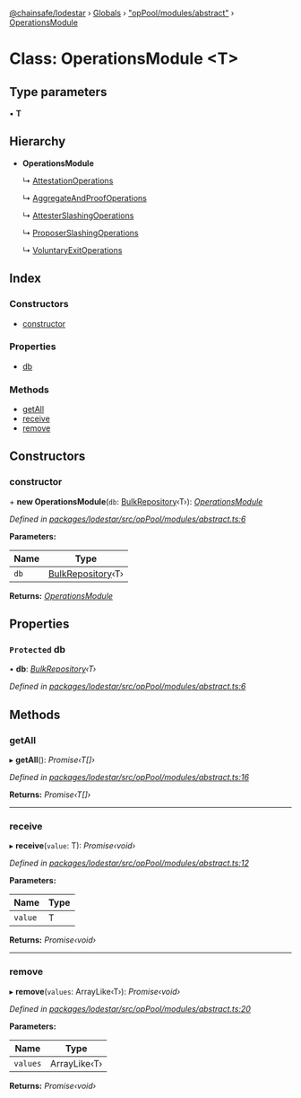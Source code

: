 [@chainsafe/lodestar](../README.md) › [Globals](../globals.md) › ["opPool/modules/abstract"](../modules/_oppool_modules_abstract_.md) › [OperationsModule](_oppool_modules_abstract_.operationsmodule.md)

# Class: OperationsModule <**T**>

## Type parameters

▪ **T**

## Hierarchy

* **OperationsModule**

  ↳ [AttestationOperations](_oppool_modules_attestation_.attestationoperations.md)

  ↳ [AggregateAndProofOperations](_oppool_modules_aggregateandproof_.aggregateandproofoperations.md)

  ↳ [AttesterSlashingOperations](_oppool_modules_attesterslashing_.attesterslashingoperations.md)

  ↳ [ProposerSlashingOperations](_oppool_modules_proposerslashing_.proposerslashingoperations.md)

  ↳ [VoluntaryExitOperations](_oppool_modules_voluntaryexit_.voluntaryexitoperations.md)

## Index

### Constructors

* [constructor](_oppool_modules_abstract_.operationsmodule.md#constructor)

### Properties

* [db](_oppool_modules_abstract_.operationsmodule.md#protected-db)

### Methods

* [getAll](_oppool_modules_abstract_.operationsmodule.md#getall)
* [receive](_oppool_modules_abstract_.operationsmodule.md#receive)
* [remove](_oppool_modules_abstract_.operationsmodule.md#remove)

## Constructors

###  constructor

\+ **new OperationsModule**(`db`: [BulkRepository](_db_api_beacon_repository_.bulkrepository.md)‹T›): *[OperationsModule](_oppool_modules_abstract_.operationsmodule.md)*

*Defined in [packages/lodestar/src/opPool/modules/abstract.ts:6](https://github.com/ChainSafe/lodestar/blob/4796680/packages/lodestar/src/opPool/modules/abstract.ts#L6)*

**Parameters:**

Name | Type |
------ | ------ |
`db` | [BulkRepository](_db_api_beacon_repository_.bulkrepository.md)‹T› |

**Returns:** *[OperationsModule](_oppool_modules_abstract_.operationsmodule.md)*

## Properties

### `Protected` db

• **db**: *[BulkRepository](_db_api_beacon_repository_.bulkrepository.md)‹T›*

*Defined in [packages/lodestar/src/opPool/modules/abstract.ts:6](https://github.com/ChainSafe/lodestar/blob/4796680/packages/lodestar/src/opPool/modules/abstract.ts#L6)*

## Methods

###  getAll

▸ **getAll**(): *Promise‹T[]›*

*Defined in [packages/lodestar/src/opPool/modules/abstract.ts:16](https://github.com/ChainSafe/lodestar/blob/4796680/packages/lodestar/src/opPool/modules/abstract.ts#L16)*

**Returns:** *Promise‹T[]›*

___

###  receive

▸ **receive**(`value`: T): *Promise‹void›*

*Defined in [packages/lodestar/src/opPool/modules/abstract.ts:12](https://github.com/ChainSafe/lodestar/blob/4796680/packages/lodestar/src/opPool/modules/abstract.ts#L12)*

**Parameters:**

Name | Type |
------ | ------ |
`value` | T |

**Returns:** *Promise‹void›*

___

###  remove

▸ **remove**(`values`: ArrayLike‹T›): *Promise‹void›*

*Defined in [packages/lodestar/src/opPool/modules/abstract.ts:20](https://github.com/ChainSafe/lodestar/blob/4796680/packages/lodestar/src/opPool/modules/abstract.ts#L20)*

**Parameters:**

Name | Type |
------ | ------ |
`values` | ArrayLike‹T› |

**Returns:** *Promise‹void›*
